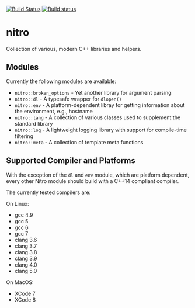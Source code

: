 [![Build Status](https://travis-ci.org/tud-zih-energy/nitro.svg?branch=master)](https://travis-ci.org/tud-zih-energy/nitro)
[![Build status](https://ci.appveyor.com/api/projects/status/i8bo30mu0j95dh3k?svg=true)](https://ci.appveyor.com/project/bmario/nitro)

# nitro

Collection of various, modern C++ libraries and helpers.

## Modules

Currently the following modules are available:

*   `nitro::broken_options` - Yet another library for argument parsing
*   `nitro::dl` - A typesafe wrapper for `dlopen()`
*   `nitro::env` - A platform-dependent libray for getting information about the environment, e.g., hostname
*   `nitro::lang` - A collection of various classes used to supplement the standard library
*   `nitro::log` - A lightweight logging library with support for compile-time filtering
*   `nitro::meta` - A collection of template meta functions

## Supported Compiler and Platforms

With the exception of the `dl` and `env` module, which are platform dependent, every other Nitro module should build with a C++14 compliant compiler.

The currently tested compilers are:

On Linux:
*   gcc 4.9
*   gcc 5
*   gcc 6
*   gcc 7
*   clang 3.6
*   clang 3.7
*   clang 3.8
*   clang 3.9
*   clang 4.0
*   clang 5.0


On MacOS:
*   XCode 7
*   XCode 8
